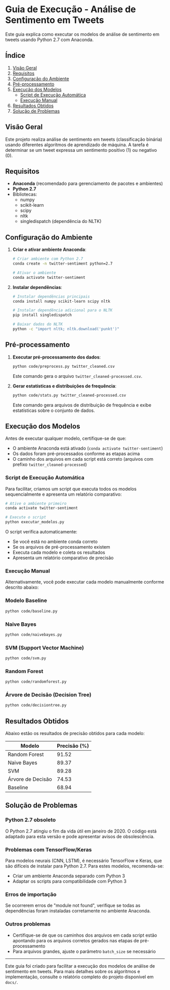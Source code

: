 # Guia de Execução - Análise de Sentimento em Tweets

Este guia explica como executar os modelos de análise de sentimento em tweets usando Python 2.7 com Anaconda.

## Índice
1. [Visão Geral](#visão-geral)
2. [Requisitos](#requisitos)
3. [Configuração do Ambiente](#configuração-do-ambiente)
4. [Pré-processamento](#pré-processamento)
5. [Execução dos Modelos](#execução-dos-modelos)
   - [Script de Execução Automática](#script-de-execução-automática)
   - [Execução Manual](#execução-manual)
6. [Resultados Obtidos](#resultados-obtidos)
7. [Solução de Problemas](#solução-de-problemas)

## Visão Geral

Este projeto realiza análise de sentimento em tweets (classificação binária) usando diferentes algoritmos de aprendizado de máquina. A tarefa é determinar se um tweet expressa um sentimento positivo (1) ou negativo (0).

## Requisitos

- **Anaconda** (recomendado para gerenciamento de pacotes e ambientes)
- **Python 2.7**
- Bibliotecas:
  - numpy
  - scikit-learn
  - scipy
  - nltk
  - singledispatch (dependência do NLTK)

## Configuração do Ambiente

1. **Criar e ativar ambiente Anaconda**:
   ```bash
   # Criar ambiente com Python 2.7
   conda create -n twitter-sentiment python=2.7
   
   # Ativar o ambiente
   conda activate twitter-sentiment
   ```

2. **Instalar dependências**:
   ```bash
   # Instalar dependências principais
   conda install numpy scikit-learn scipy nltk
   
   # Instalar dependência adicional para o NLTK
   pip install singledispatch
   
   # Baixar dados do NLTK
   python -c "import nltk; nltk.download('punkt')"
   ```

## Pré-processamento

1. **Executar pré-processamento dos dados**:
   ```bash
   python code/preprocess.py twitter_cleaned.csv
   ```
   Este comando gera o arquivo `twitter_cleaned-processed.csv`.

2. **Gerar estatísticas e distribuições de frequência**:
   ```bash
   python code/stats.py twitter_cleaned-processed.csv
   ```
   Este comando gera arquivos de distribuição de frequência e exibe estatísticas sobre o conjunto de dados.

## Execução dos Modelos

Antes de executar qualquer modelo, certifique-se de que:
- O ambiente Anaconda está ativado (`conda activate twitter-sentiment`)
- Os dados foram pré-processados conforme as etapas acima
- O caminho dos arquivos em cada script está correto (arquivos com prefixo `twitter_cleaned-processed`)

### Script de Execução Automática

Para facilitar, criamos um script que executa todos os modelos sequencialmente e apresenta um relatório comparativo:

```bash
# Ative o ambiente primeiro
conda activate twitter-sentiment

# Execute o script
python executar_modelos.py
```

O script verifica automaticamente:
- Se você está no ambiente conda correto
- Se os arquivos de pré-processamento existem
- Executa cada modelo e coleta os resultados
- Apresenta um relatório comparativo de precisão

### Execução Manual

Alternativamente, você pode executar cada modelo manualmente conforme descrito abaixo:

### Modelo Baseline

```bash
python code/baseline.py
```

### Naive Bayes

```bash
python code/naivebayes.py
```

### SVM (Support Vector Machine)

```bash
python code/svm.py
```

### Random Forest

```bash
python code/randomforest.py
```

### Árvore de Decisão (Decision Tree)

```bash
python code/decisiontree.py
```

## Resultados Obtidos

Abaixo estão os resultados de precisão obtidos para cada modelo:

| Modelo            | Precisão (%)  |
|-------------------|---------------|
| Random Forest     | 91.52         |
| Naive Bayes       | 89.37         |
| SVM               | 89.28         |
| Árvore de Decisão | 74.53         |
| Baseline          | 68.94         |

## Solução de Problemas

### Python 2.7 obsoleto
O Python 2.7 atingiu o fim da vida útil em janeiro de 2020. O código está adaptado para esta versão e pode apresentar avisos de obsolescência.

### Problemas com TensorFlow/Keras
Para modelos neurais (CNN, LSTM), é necessário TensorFlow e Keras, que são difíceis de instalar para Python 2.7. Para estes modelos, recomenda-se:
- Criar um ambiente Anaconda separado com Python 3
- Adaptar os scripts para compatibilidade com Python 3

### Erros de importação
Se ocorrerem erros de "module not found", verifique se todas as dependências foram instaladas corretamente no ambiente Anaconda.

### Outros problemas
- Certifique-se de que os caminhos dos arquivos em cada script estão apontando para os arquivos corretos gerados nas etapas de pré-processamento
- Para arquivos grandes, ajuste o parâmetro `batch_size` se necessário

---

Este guia foi criado para facilitar a execução dos modelos de análise de sentimento em tweets. Para mais detalhes sobre os algoritmos e implementação, consulte o relatório completo do projeto disponível em `docs/`. 